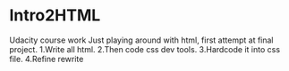 # Intro2HTML
Udacity course work
Just playing around with html, first attempt at final project.
1.Write all html.
2.Then code css dev tools.
3.Hardcode it into css file.
4.Refine rewrite 
